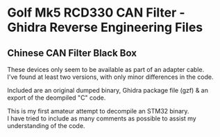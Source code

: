 # Golf Mk5 RCD330 CAN Filter - Ghidra Reverse Engineering Files #
## Chinese CAN Filter Black Box ##

These devices only seem to be available as part of an adapter cable.<BR>
I've found at least two versions, with only minor differences in the code.

Included are an original dumped binary, Ghidra package file (gzf) & an export of the deompiled "C" code.

This is my first amateur attempt to decompile an STM32 binary.<BR>
I have tried to include as many comments as possible to assist my understanding of the code.
  
